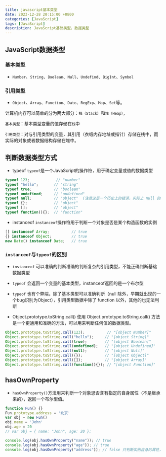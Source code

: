 ```yaml
---
title: javascript基本类型
date: 2023-12-28 20:15:00 +0800
categories: [JavaScript]
tags: [JavaScript]
description: JavaScript基础类型，数据类型
---
```


## JavaScript数据类型

### 基本类型
- `Number`、`String`、`Boolean`、`Null`、`Undefind`、`BigInt`、`Symbol`

### 引用类型
- `Object`、`Array`、`Function`、`Date`、`RegExp`、`Map`、`Set`等。

计算机内存可以简单的分为两大部分：`栈（Stack）`和`堆（Heap）`，

`基本类型`：基本类型变量的值存储在`栈`中

`引用类型`：对与引用类型的变量，其引用（衣蛾内存地址或指针）存储在栈中，而实际的对象或者数据结构存储在堆中。

## 判断数据类型方式
- typeof
`typeof`是一个JavaScript的操作符，用于确定变量或值的数据类型

```js
typeof 123;            // "number"
typeof "hello";       // "string"
typeof true;          // "boolean"
typeof undefined;     // "undefined"
typeof null;          // "object"  (注意这是一个历史上的错误，实际上 null 的类型是 "object")
typeof {};            // "object"
typeof [];            // "object"
typeof function(){};  // "function"

```

- instanceof
`instanceof`操作符用于判断一个对象是否是某个构造函数的实例

```js
[] instanceof Array;          // true
{} instanceof Object;         // true
new Date() instanceof Date;   // true

```

### `instanceof`与`typeof`的区别
- `instanceof` 可以准确的判断准确的判断复杂的引用类型，不能正确判断基础数据类型
- `typeof` 会返回一个变量的基本类型，instanceof返回的是一个布尔型
- `typeof` 也有个弊端，除了基本类型可以准确判断（null 除外，早期就出现的一个bug识别为Object），引用类型数据中除了 function 以外，其他的也无法判断


- Object.prototype.toString.call() 
使用 Object.prototype.toString.call() 方法是一个更通用和准确的方法，可以用来判断任何值的数据类型。

```js
Object.prototype.toString.call(123);          // "[object Number]"
Object.prototype.toString.call("hello");     // "[object String]"
Object.prototype.toString.call(true);        // "[object Boolean]"
Object.prototype.toString.call(undefined);   // "[object Undefined]"
Object.prototype.toString.call(null);        // "[object Null]"
Object.prototype.toString.call({});          // "[object Object]"
Object.prototype.toString.call([]);          // "[object Array]"
Object.prototype.toString.call(function(){}); // "[object Function]"

```






## hasOwnProperty
- `hasOwnProperty()`方法用来判断一个对象思否含有指定的自身属性（不是继承来的），返回一个布尔型值。

```js
function Fun() {}
Fun.prototype.address = '北京'
var obj = new Fun()
obj.name = 'John'
obj.age = 20
// var obj = { name: "John", age: 20 };

console.log(obj.hasOwnProperty("name")); // true
console.log(obj.hasOwnProperty("age")); // true
console.log(obj.hasOwnProperty("address")); // false 只判断实例自身的属性，继承来的属性返回 false
```
